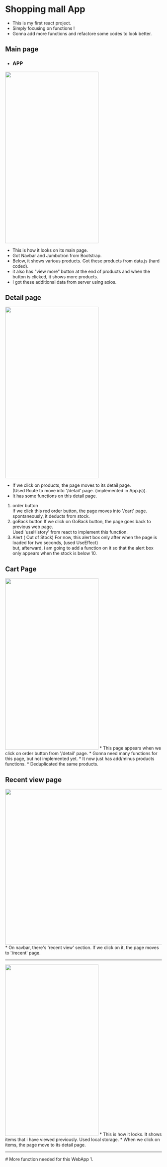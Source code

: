 # Shopping mall App

* This is my first react project.   
* Simply focusing on functions !    
* Gonna add more functions and refactore some codes to look better.   

## Main page

+ ### APP      
<img src="https://user-images.githubusercontent.com/62753490/116693115-6831a680-a9f8-11eb-9631-eff6e2b767d6.png" width="300" height="550">   

* This is how it looks on its main page.   
* Got Navbar and Jumbotron from Bootstrap.   
* Below, it shows various products. Got these products from data.js (hard coded).  
* it also has "view more" button at the end of products and when the button is clicked, it shows more products.   
* I got these additional data from server using axios.   
   
## Detail page   
<img src="https://user-images.githubusercontent.com/62753490/116695850-1db22900-a9fc-11eb-88fb-ede266cfbc25.png" width="300" height="550">   

* If we click on products, the page moves to its detail page.   
(Used Route to move into '/detail' page. (implemented in App.js)).   
* It has some functions on this detail page.  
1. order button   
   If we click this red order button, the page moves into '/cart' page.   
   spontaneously, it deducts from stock.   
2. goBack button
   If we click on GoBack button, the page goes back to previous web page.   
   Used 'useHistory' from react to implement this function.   
3. Alert ( Out of Stock) 
   For now, this alert box only after when the page is loaded for two seconds, (used UseEffect)   
   but, afterward, i am going to add a function on it so that the alert box only appears when the stock is below 10.   
   
## Cart Page   
<img src="https://user-images.githubusercontent.com/62753490/116697357-0b38ef00-a9fe-11eb-9891-92eed61c09c6.png" width="300" height="550">   
* This page appears when we click on order button from '/detail' page.   
* Gonna need many functions for this page, but not implemented yet.   
* It now just has add/minus products functions.
* Deduplicated the same products.   

## Recent view page   
<img src="https://user-images.githubusercontent.com/62753490/116697833-a4680580-a9fe-11eb-9d53-0772b7c5e1ad.png" width="550" height="500">    
* On navbar, there's 'recent view' section. If we click on it, the page moves to '/recent' page.         
<p />
<hr />
<img src="https://user-images.githubusercontent.com/62753490/116699332-69ff6800-aa00-11eb-8098-fcb1e37d9385.png" width="300" height="550">    
* This is how it looks. It shows items that i have viewed previously. Used local storage.   
* When we click on items, the page move to its detail page.   

<p />
<hr />   
# More function needed for this WebApp   
1. 












